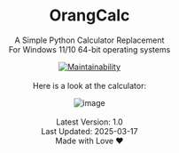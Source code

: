 <div align="center">

# OrangCalc
A Simple Python Calculator Replacement  
For Windows 11/10 64-bit operating systems
<br>

[![Maintainability](https://api.codeclimate.com/v1/badges/c08e3e54cb47ffb2c905/maintainability)](https://codeclimate.com/github/adasjusk/OrangCalc/maintainability)
<br><br>
Here is a look at the calculator:
<br>

![image](https://github.com/user-attachments/assets/6da15fc3-568d-4704-9bc0-d8c5e557237b)
<br><br>
Latest Version: 1.0  
Last Updated: 2025-03-17  
Made with Love ❤️

</div>
